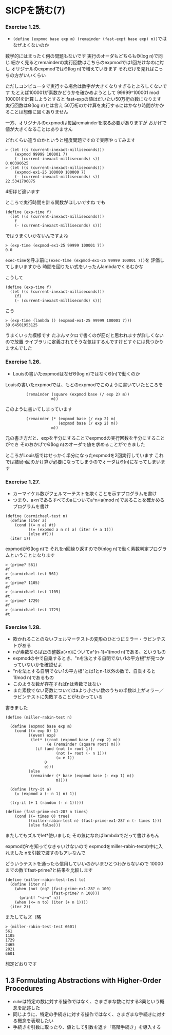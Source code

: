 # SICPを読む(7)

### Exercise 1.25.

* `(define (expmod base exp m) (remainder (fast-expt base exp) m))`ではなぜよくないのか

数学的にはまったく何の問題もないです
実行のオーダもどちらもΘ(log n)で同じ
細かく見るとremainderの実行回数はこちらのexpmodでは1回だけなのに対し
オリジナルのexpmodではΘ(log n)で増えていきます
それだけを見ればこっちの方がいいくらい

ただしコンピュータで実行する場合は数字が大きくなりすぎるとよろしくないです
たとえば100001が素数かどうかを確かめようとして
99999^100001 mod 100001を計算しようとすると
fast-expの値はだいたい50万桁の数になります
実行回数はΘ(log n)とは言え
50万桁のかけ算を実行するにはかなり時間がかかることは想像に固くありません

一方、オリジナルのexpmodは毎回remainderを取る必要がありますが
おかげで値が大きくなることはありません

どれくらい違うのかというと程度問題ですので実際やってみます

```
> (let ((s (current-inexact-milliseconds)))
    (expmod 99999 100001 7)
    (- (current-inexact-milliseconds) s))
0.00390625
> (let ((s (current-inexact-milliseconds)))
    (expmod-ex1-25 100000 100000 7)
    (- (current-inexact-milliseconds) s))
22.5341796875
```  

4桁ほど違います

ところで実行時間を計る関数がほしいですね
でも

```
(define (exp-time f)
  (let ((s (current-inexact-milliseconds)))
    f
    (- (current-inexact-milliseconds) s)))
```

ではうまくいかないんですよね

```
> (exp-time (expmod-ex1-25 99999 100001 7))
0.0
```

`exec-time`を呼ぶ前に`(exec-time (expmod-ex1-25 99999 100001 7))`を
評価してしまいますから
時間を図りたい式をいったんlambdaでくるむかな

こうして

```
(define (exp-time f)
  (let ((s (current-inexact-milliseconds)))
    (f)
    (- (current-inexact-milliseconds) s)))
```

こう

```
> (exp-time (lambda () (expmod-ex1-25 99999 100001 7)))
39.64501953125
```

うまくいった模様です
たぶんマクロで書くのが筋だと思われますが詳しくないので放置
ライブラリに定義されてそうな気はするんですけどすぐには見つかりませんでした

### Exercise 1.26.

* Louisの書いたexpmodはなぜΘ(log n)ではなくΘ(n)で動くのか

Louisの書いたexpmodでは、もとのexpmodでこのように書いていたところを

```
         (remainder (square (expmod base (/ exp 2) m))
                    m))
```

このように書いてしまっています

```
         (remainder (* (expmod base (/ exp 2) m)
                       (expmod base (/ exp 2) m))
                    m))
```

元の書き方だと、expを半分にすることでexpmodの実行回数を半分にすることができ
そのおかげでΘ(log n)のオーダで値を求めることができました

ところがLouis版ではせっかく半分になったexpmodを2回実行しています
これでは結局n回のかけ算が必要になってしまうのでオーダはΘ(n)になってしまいます

### Exercise 1.27.

* カーマイケル数がフェルマーテストを欺くことを示すプログラムを書け
* つまり、a<nであるすべてのaについてa^n=a(mod n)であることを確かめるプログラムを書け

```
(define (carmichael-test n)
  (define (iter a)
    (cond ((= n a) #t)
          ((= (expmod a n n) a) (iter (+ a 1)))
          (else #f)))
  (iter 1))
```

expmodがΘ(log n)で
それをn回繰り返すのでΘ(nlog n)で動く素数判定プログラムということになります

```
> (prime? 561)
#f
> (carmichael-test 561)
#t
> (prime? 1105)
#f
> (carmichael-test 1105)
#t
> (prime? 1729)
#f
> (carmichael-test 1729)
#t
```

### Exercise 1.28.

* 欺かれることのないフェルマーテストの変形のひとつにミラー・ラビンテストがある
* nが素数ならば正の整数a(<n)についてa^(n-1)≡1(mod n)である、というもの
* expmodの中で自乗するとき、"nを法とする自明でない1の平方根"が見つかっていないかを確認せよ
* "nを法とする自明でない1の平方根"とは1とn-1以外の数で、自乗すると1(mod n)であるもの
* このような数が存在すればnは素数ではない
* また素数でない奇数についてはaより小さい数のうちの半数以上がミラー／ラビンテストに失敗することがわかっている

書きました

```
(define (miller-rabin-test n)
  
  (define (expmod base exp m)
    (cond ((= exp 0) 1)
          ((even? exp)
           (let* ((root (expmod base (/ exp 2) m))
                  (e (remainder (square root) m)))
             (if (and (not (= root 1))
                      (not (= root (- n 1)))
                      (= e 1))
                 0
                 e)))
          (else
           (remainder (* base (expmod base (- exp 1) m))
                      m))))
  
  (define (try-it a)
    (= (expmod a (- n 1) n) 1))
  
  (try-it (+ 1 (random (- n 1)))))

(define (fast-prime-ex1-28? n times)
    (cond ((= times 0) true)
          ((miller-rabin-test n) (fast-prime-ex1-28? n (- times 1)))
          (else false)))
```

またしてもズルでlet*使いました
その気になればlambdaでだって書けるもん

expmodがnを知ってなきゃいけないので
expmodをmiller-rabin-testの中に入れました
nを引数で渡すのもアレなんで

どういうテストを通ったら信用していいのかいまひとつわからないので
10000までの数でfast-prime?と結果を比較します

```
(define (miller-rabin-test-test to)
  (define (iter n)
    (when (not (eq? (fast-prime-ex1-28? n 100)
                    (fast-prime? n 100)))
      (printf "~a~n" n))
    (when (<= n to) (iter (+ n 1))))
  (iter 2))
```

またしてもズ（略

```
> (miller-rabin-test-test 6601)
561
1105
1729
2465
2821
6601
```

想定どおりです

## 1.3 Formulating Abstractions with Higher-Order Procedures

* `cube`は特定の数に対する操作ではなく、さまざまな数に対する3乗という概念を記述した
* 同じように、特定の手続きに対する操作ではなく、さまざまな手続きに対する概念を表現したい
* 手続きを引数に取ったり、値として引数を返す「高階手続き」を導入する
